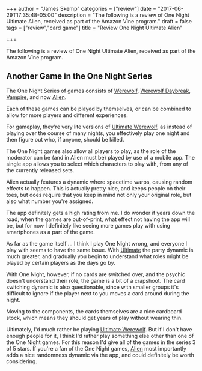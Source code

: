 +++
author = "James Skemp"
categories = ["review"]
date = "2017-06-29T17:35:48-05:00"
description = "The following is a review of One Night Ultimate Alien, received as part of the Amazon Vine program."
draft = false
tags = ["review","card game"]
title = "Review One Night Ultimate Alien"

+++

The following is a review of One Night Ultimate Alien, received as part of the Amazon Vine program.

## Another Game in the One Night Series

The One Night Series of games consists of [Werewolf][werewolf], [Werewolf Daybreak][daybreak], [Vampire][vampire], and now [Alien][review].

Each of these games can be played by themselves, or can be combined to allow for more players and different experiences.

For gameplay, they're very lite versions of [Ultimate Werewolf][ultimate], as instead of playing over the course of many nights, you effectively play one night and then figure out who, if anyone, should be killed.

The One Night games also allow all players to play, as the role of the moderator can be (and in Alien must be) played by use of a mobile app. The single app allows you to select which characters to play with, from any of the currently released sets.

Alien actually features a dynamic where spacetime warps, causing random effects to happen. This is actually pretty nice, and keeps people on their toes, but does require that you keep in mind not only your original role, but also what number you're assigned.

The app definitely gets a high rating from me. I do wonder if years down the road, when the games are out-of-print, what effect not having the app will be, but for now I definitely like seeing more games play with using smartphones as a part of the game.

As far as the game itself ... I think I play One Night wrong, and everyone I play with seems to have the same issue. With [Ultimate][ultimate] the party dynamic is much greater, and gradually you begin to understand what roles might be played by certain players as the days go by.

With One Night, however, if no cards are switched over, and the psychic doesn't understand their role, the game is a bit of a crapshoot. The card switching dynamic is also questionable, since with smaller groups it's difficult to ignore if the player next to you moves a card around during the night.

Moving to the components, the cards themselves are a nice cardboard stock, which means they should get years of play without wearing thin.

Ultimately, I'd much rather be playing [Ultimate Werewolf][ultimate]. But if I don't have enough people for it, I think I'd rather play something else other than one of the One Night games. For this reason I'd give all of the games in the series 3 of 5 stars. If you're a fan of the One Night games, [Alien][review] most importantly adds a nice randomness dynamic via the app, and could definitely be worth considering.

[review]: http://amzn.to/2tuH5EG
[werewolf]: http://amzn.to/2tpoEkq
[daybreak]: http://amzn.to/2tv49U0
[vampire]: http://amzn.to/2tv7IJO
[ultimate]: http://amzn.to/2uoQgmw
